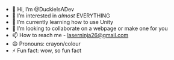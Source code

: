 - 👋 Hi, I’m @DuckieIsADev
- 👀 I’m interested in *almost* EVERYTHING
- 🌱 I’m currently learning how to use Unity
- 💞️ I’m looking to collaborate on a webpage or make one for you
- 📫 How to reach me - laserninja26@gmail.com
- 😄 Pronouns: crayon/colour
- ⚡ Fun fact: wow, so fun fact


<!---
DuckieIsADev/DuckieIsADev is a ✨ special ✨ repository because its `README.md` (this file) appears on your GitHub profile.
You can click the Preview link to take a look at your changes.
--->
